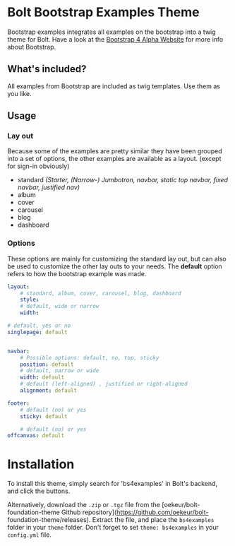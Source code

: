 # Bolt Bootstrap Examples Theme

Bootstrap examples integrates all examples on the bootstrap into a twig theme for Bolt. Have a look at the [Bootstrap 4 Alpha Website](https://v4-alpha.getbootstrap.com/) for more info about Bootstrap.

## What's included?
All examples from Bootstrap are included as twig templates. Use them as you like.


## Usage
### Lay out
Because some of the examples are pretty similar they have been grouped into a set of options, the other examples are available as a layout. (except for sign-in obviously)
- standard *(Starter, (Narrow-) Jumbotron, navbar, static top navbar, fixed navbar, justified nav)*
- album
- cover
- carousel
- blog
- dashboard

### Options
These options are mainly for customizing the standard lay out, but can also be used to customize the other lay outs to your needs. The **default** option refers to how the bootstrap example was made.

```YAML
layout:
    # standard, album, cover, carousel, blog, dashboard
    style:
    # default, wide or narrow
    width:

# default, yes or no
singlepage: default


navbar:
    # Possible options: default, no, top, sticky
    position: default
    # default, narrow or wide
    width: default
    # default (left-aligned) , justified or right-aligned
    alignment: default

footer:
    # default (no) or yes
    sticky: default

    # default (no) or yes
offcanvas: default
```
# Installation


To install this theme, simply search for 'bs4examples' in Bolt's backend, and
click the buttons.

Alternatively, download the `.zip` or `.tgz` file from the [oekeur/bolt-
foundation-theme Github repository](https://github.com/oekeur/bolt-
foundation-theme/releases). Extract the file, and place the `bs4examples` folder
in your `theme` folder. Don't forget to set `theme: bs4examples` in your
`config.yml` file.
